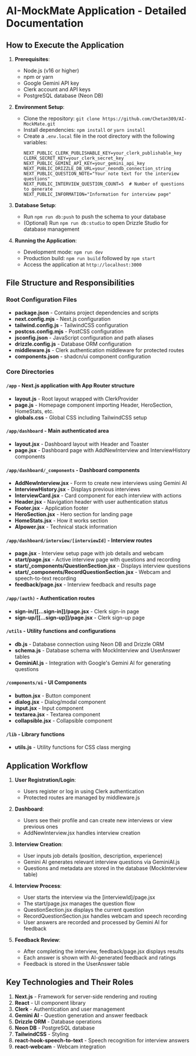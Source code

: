 # AI-MockMate Application - Detailed Documentation

## How to Execute the Application

1. **Prerequisites**:
   - Node.js (v16 or higher)
   - npm or yarn
   - Google Gemini API key
   - Clerk account and API keys
   - PostgreSQL database (Neon DB)

2. **Environment Setup**:
   - Clone the repository: `git clone https://github.com/Chetan309/AI-MockMate.git`
   - Install dependencies: `npm install` or `yarn install`
   - Create a `.env.local` file in the root directory with the following variables:
     ```
     NEXT_PUBLIC_CLERK_PUBLISHABLE_KEY=your_clerk_publishable_key
     CLERK_SECRET_KEY=your_clerk_secret_key
     NEXT_PUBLIC_GEMINI_API_KEY=your_gemini_api_key
     NEXT_PUBLIC_DRIZZLE_DB_URL=your_neondb_connection_string
     NEXT_PUBLIC_QUESTION_NOTE="Your note text for the interview questions"
     NEXT_PUBLIC_INTERVIEW_QUESTION_COUNT=5  # Number of questions to generate
     NEXT_PUBLIC_INFORMATION="Information for interview page"
     ```

3. **Database Setup**:
   - Run `npm run db:push` to push the schema to your database
   - (Optional) Run `npm run db:studio` to open Drizzle Studio for database management

4. **Running the Application**:
   - Development mode: `npm run dev`
   - Production build: `npm run build` followed by `npm start`
   - Access the application at `http://localhost:3000`

## File Structure and Responsibilities

### Root Configuration Files

- **package.json** - Contains project dependencies and scripts
- **next.config.mjs** - Next.js configuration
- **tailwind.config.js** - TailwindCSS configuration
- **postcss.config.mjs** - PostCSS configuration
- **jsconfig.json** - JavaScript configuration and path aliases
- **drizzle.config.js** - Database ORM configuration
- **middleware.js** - Clerk authentication middleware for protected routes
- **components.json** - shadcn/ui component configuration

### Core Directories

#### `/app` - Next.js application with App Router structure

- **layout.js** - Root layout wrapped with ClerkProvider
- **page.js** - Homepage component importing Header, HeroSection, HomeStats, etc.
- **globals.css** - Global CSS including TailwindCSS setup

#### `/app/dashboard` - Main authenticated area

- **layout.jsx** - Dashboard layout with Header and Toaster
- **page.jsx** - Dashboard page with AddNewInterview and InterviewHistory components

#### `/app/dashboard/_components` - Dashboard components

- **AddNewInterview.jsx** - Form to create new interviews using Gemini AI
- **InterviewHistory.jsx** - Displays previous interviews
- **InterviewCard.jsx** - Card component for each interview with actions
- **Header.jsx** - Navigation header with user authentication status
- **Footer.jsx** - Application footer
- **HeroSection.jsx** - Hero section for landing page
- **HomeStats.jsx** - How it works section
- **AIpower.jsx** - Technical stack information

#### `/app/dashboard/interview/[interviewId]` - Interview routes

- **page.jsx** - Interview setup page with job details and webcam
- **start/page.jsx** - Active interview page with questions and recording
- **start/_components/QuestionSection.jsx** - Displays interview questions
- **start/_components/RecordQuestionSection.jsx** - Webcam and speech-to-text recording
- **feedback/page.jsx** - Interview feedback and results page

#### `/app/(auth)` - Authentication routes

- **sign-in/[[...sign-in]]/page.jsx** - Clerk sign-in page
- **sign-up/[[...sign-up]]/page.jsx** - Clerk sign-up page

#### `/utils` - Utility functions and configurations

- **db.js** - Database connection using Neon DB and Drizzle ORM
- **schema.js** - Database schema with MockInterview and UserAnswer tables
- **GeminiAI.js** - Integration with Google's Gemini AI for generating questions

#### `/components/ui` - UI Components

- **button.jsx** - Button component
- **dialog.jsx** - Dialog/modal component
- **input.jsx** - Input component
- **textarea.jsx** - Textarea component
- **collapsible.jsx** - Collapsible component

#### `/lib` - Library functions

- **utils.js** - Utility functions for CSS class merging

## Application Workflow

1. **User Registration/Login**:
   - Users register or log in using Clerk authentication
   - Protected routes are managed by middleware.js

2. **Dashboard**:
   - Users see their profile and can create new interviews or view previous ones
   - AddNewInterview.jsx handles interview creation

3. **Interview Creation**:
   - User inputs job details (position, description, experience)
   - Gemini AI generates relevant interview questions via GeminiAI.js
   - Questions and metadata are stored in the database (MockInterview table)

4. **Interview Process**:
   - User starts the interview via the [interviewId]/page.jsx
   - The start/page.jsx manages the question flow
   - QuestionSection.jsx displays the current question
   - RecordQuestionSection.jsx handles webcam and speech recording
   - User answers are recorded and processed by Gemini AI for feedback

5. **Feedback Review**:
   - After completing the interview, feedback/page.jsx displays results
   - Each answer is shown with AI-generated feedback and ratings
   - Feedback is stored in the UserAnswer table

## Key Technologies and Their Roles

1. **Next.js** - Framework for server-side rendering and routing
2. **React** - UI component library
3. **Clerk** - Authentication and user management
4. **Gemini AI** - Question generation and answer feedback
5. **Drizzle ORM** - Database operations
6. **Neon DB** - PostgreSQL database
7. **TailwindCSS** - Styling
8. **react-hook-speech-to-text** - Speech recognition for interview answers
9. **react-webcam** - Webcam integration
